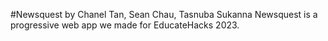 #Newsquest
by Chanel Tan, Sean Chau, Tasnuba Sukanna
Newsquest is a progressive web app we made for EducateHacks 2023. 
